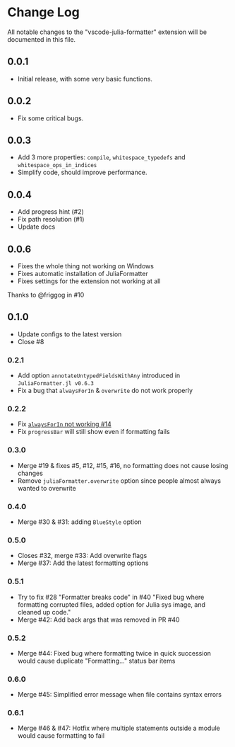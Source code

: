 # Change Log

All notable changes to the "vscode-julia-formatter" extension will be documented in this file.

## 0.0.1

- Initial release, with some very basic functions.

## 0.0.2

- Fix some critical bugs.

## 0.0.3

- Add 3 more properties: `compile`, `whitespace_typedefs` and `whitespace_ops_in_indices`
- Simplify code, should improve performance.

## 0.0.4

- Add progress hint (#2)
- Fix path resolution (#1)
- Update docs

## 0.0.6

- Fixes the whole thing not working on Windows
- Fixes automatic installation of JuliaFormatter
- Fixes settings for the extension not working at all

Thanks to @friggog in #10

## 0.1.0

- Update configs to the latest version
- Close #8

### 0.2.1

- Add option `annotateUntypedFieldsWithAny` introduced in `JuliaFormatter.jl v0.6.3`
- Fix a bug that `alwaysForIn` & `overwrite` do not work properly

### 0.2.2

- Fix [`alwaysForIn` not working #14](https://github.com/singularitti/vscode-julia-formatter/issues/14)
- Fix `progressBar` will still show even if formatting fails

### 0.3.0

- Merge #19 & fixes #5, #12, #15, #16, no formatting does not cause losing changes
- Remove `juliaFormatter.overwrite` option since people almost always wanted to overwrite

### 0.4.0

- Merge #30 & #31: adding `BlueStyle` option

### 0.5.0

- Closes #32, merge #33: Add overwrite flags
- Merge #37: Add the latest formatting options

### 0.5.1

- Try to fix #28 "Formatter breaks code" in #40 "Fixed bug where formatting corrupted files, added option for Julia sys image, and cleaned up code."
- Merge #42: Add back args that was removed in PR #40

### 0.5.2

- Merge #44: Fixed bug where formatting twice in quick succession would cause duplicate "Formatting..." status bar items

### 0.6.0

- Merge #45: Simplified error message when file contains syntax errors

### 0.6.1

- Merge #46 & #47: Hotfix where multiple statements outside a module would cause formatting to fail
